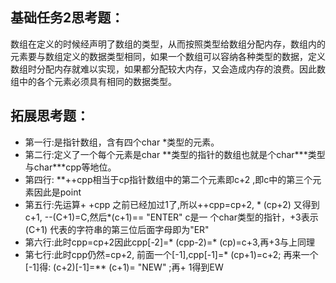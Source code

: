 ## 基础任务2思考题：

​		数组在定义的时候经声明了数组的类型，从而按照类型给数组分配内存，数组内的元素要与数组定义的数据类型相同，如果一个数组可以容纳各种类型的数据，定义数组时分配内存就难以实现，如果都分配较大内存，又会造成内存的浪费。因此数组中的各个元素必须具有相同的数据类型。

## 拓展思考题：

* 第一行:是指针数组，含有四个char \*类型的元素。
* 第二行:定义了一个每个元素是char \*\*类型的指针的数组也就是个char\*\*\*类型 与char\*\**cpp等地位。
* 第四行: \**++cpp相当于cp指针数组中的第二个元素即c+2 ,即c中的第三个元素因此是point
* 第五行:先运算+ +cpp 
  之前已经加过1了,所以++cpp=cp+2, * (cp+2) 又得到c+1, --(C+1)=C,然后\*(c+1)== "ENTER" c是一 个char类型的指针，+3表示(C+1) 代表的字符串的第三位后面字母即为"ER"
* 第六行:此时cpp=cp+2因此cpp[-2]=* (cpp-2)=* (cp)=c+3,再+3与上同理
* 第七行:此时cpp仍然=cp+2, 前面一个[-1],cpp[-1]=* (cp+1)=c+2; 再来一个[-1]得: (c+2)[-1]=**
  (c+1)= "NEW" ;再+ 1得到EW
  


